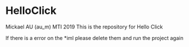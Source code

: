 # HelloClick

Mickael AU (au_m) MTI 2019 This is the repository for Hello Click

If there is a error on the *iml please delete them and run the project again
